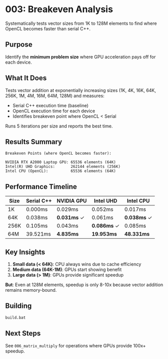 # 003: Breakeven Analysis

Systematically tests vector sizes from 1K to 128M elements to find where OpenCL becomes faster than serial C++.

## Purpose

Identify the **minimum problem size** where GPU acceleration pays off for each device.

## What It Does

Tests vector addition at exponentially increasing sizes (1K, 4K, 16K, 64K, 256K, 1M, 4M, 16M, 64M, 128M) and measures:
- Serial C++ execution time (baseline)
- OpenCL execution time for each device
- Identifies breakeven point where OpenCL < Serial

Runs 5 iterations per size and reports the best time.

## Results Summary

```
Breakeven Points (where OpenCL becomes faster):

NVIDIA RTX A2000 Laptop GPU: 65536 elements (64K)
Intel(R) UHD Graphics:       262144 elements (256K)
Intel CPU (OpenCL):          65536 elements (64K)
```

## Performance Timeline

| Size | Serial C++ | NVIDIA GPU | Intel UHD | Intel CPU |
|------|-----------|------------|-----------|-----------|
| 1K   | 0.000ms   | 0.029ms    | 0.052ms   | 0.017ms   |
| 64K  | 0.038ms   | **0.031ms** ✓ | 0.061ms   | **0.038ms** ✓ |
| 256K | 0.105ms   | 0.043ms    | **0.086ms** ✓ | 0.085ms   |
| 64M  | 39.521ms  | **4.835ms** | **19.953ms** | **48.331ms** |

## Key Insights

1. **Small data (< 64K)**: CPU always wins due to cache efficiency
2. **Medium data (64K-1M)**: GPUs start showing benefit
3. **Large data (> 1M)**: GPUs provide significant speedup

**But**: Even at 128M elements, speedup is only 8-10x because vector addition remains memory-bound.

## Building

```cmd
build.bat
```

## Next Steps

See `006_matrix_multiply` for operations where GPUs provide 100x+ speedup.